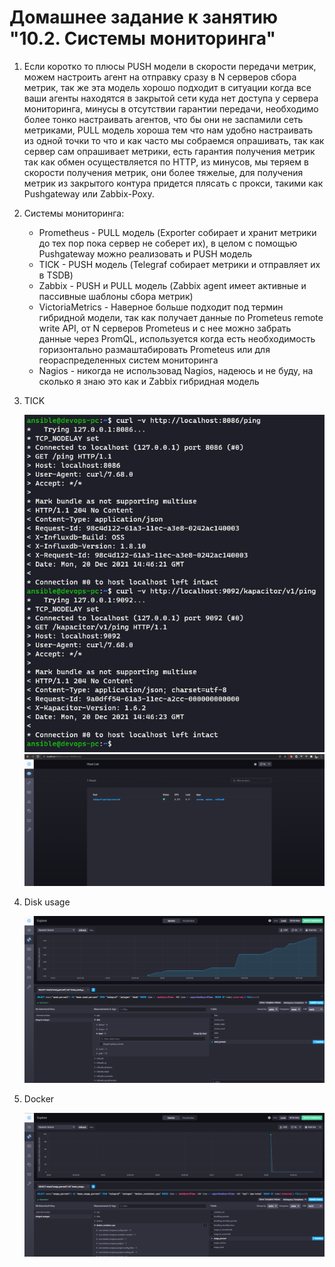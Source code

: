 # Домашнее задание к занятию "10.2. Системы мониторинга"

1. Если коротко то плюсы PUSH модели в скорости передачи метрик, можем настроить агент на отправку сразу в N серверов сбора метрик, так же эта модель хорошо подходит в ситуации когда все ваши агенты находятся в закрытой сети куда нет доступа у сервера мониторинга, минусы в отсутствии гарантии передачи, необходимо более тонко настраивать агентов, что бы они не заспамили сеть метриками, PULL модель хороша тем что нам удобно настраивать из одной точки то что и как часто мы собраемся опрашивать, так как сервер сам опрашивает метрики, есть гарантия получения метрик так как обмен осуществляется по HTTP, из минусов, мы теряем в скорости получения метрик, они более тяжелые, для получения метрик из закрытого контура придется плясать с прокси, такими как Pushgateway или Zabbix-Poxy.
2. Системы мониторинга:
   - Prometheus - PULL модель (Exporter собирает и хранит метрики до тех пор пока сервер не соберет их), в целом с помощью Pushgateway можно реализовать и PUSH модель
   - TICK - PUSH модель (Telegraf собирает метрики и отправляет их в TSDB)
   - Zabbix - PUSH и PULL модель (Zabbix agent имеет активные и пассивные шаблоны сбора метрик)
   - VictoriaMetrics - Наверное больше подходит под термин гибридной модели, так как получает данные по Prometeus remote write API, от N серверов Prometeus и с нее можно забрать данные через PromQL, используется когда есть необходимость горизонтально размаштабировать Prometeus или для геораспределенных систем мониторинга
   - Nagios - никогда не использовад Nagios, надеюсь и не буду, на сколько я знаю это как и Zabbix гибридная модель
3. TICK
   
   ![tick_ping](img/tick_ping.png)
   ![chrono](img/chronograph.png)

4. Disk usage
   
   ![disk](img/chronograph_disk.png)

5. Docker
   
   ![docker](img/chronograph_docker.png)